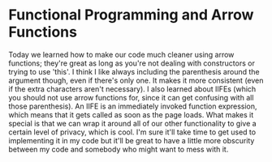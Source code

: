 # Functional Programming and Arrow Functions

Today we learned how to make our code much cleaner using arrow functions; they're great as long as you're not dealing with constructors or trying to use 'this'. I think I like always including the parenthesis around the argument though, even if there's only one. It makes it more consistent (even if the extra characters aren't necessary). I also learned about IIFEs (which you should not use arrow functions for, since it can get confusing with all those parenthesis). An IIFE is an immediately invoked function expression, which means that it gets called as soon as the page loads. What makes it special is that we can wrap it around all of our other functionality to give a certain level of privacy, which is cool. I'm sure it'll take time to get used to implementing it in my code but it'll be great to have a little more obscurity between my code and somebody who might want to mess with it.
